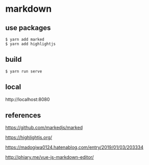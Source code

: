 # markdown

## use packages

```
$ yarn add marked
$ yarn add highlightjs
```

## build

```
$ yarn run serve
```

## local

http://localhost:8080

## references


https://github.com/markedjs/marked

https://highlightjs.org/

https://madogiwa0124.hatenablog.com/entry/2019/01/03/203334

http://phiary.me/vue-js-markdown-editor/
